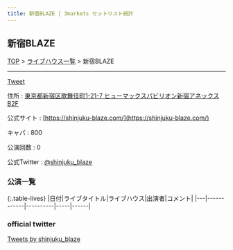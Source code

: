 ```yaml
---
title: 新宿BLAZE | 3markets セットリスト統計
---
```

## 新宿BLAZE

[TOP](/setlist/) > [ライブハウス一覧](livehouses.html) > 新宿BLAZE

___

<a href="https://twitter.com/share?ref_src=twsrc%5Etfw" data-text="3markets[ ]セットリスト > 新宿BLAZE" class="twitter-share-button" data-via="3markets" data-hashtags="3markets" data-related="3markets" data-show-count="false">Tweet</a>

住所
:    <a href="https://www.google.co.jp/maps/search/%E6%9D%B1%E4%BA%AC%E9%83%BD%E6%96%B0%E5%AE%BF%E5%8C%BA%E6%AD%8C%E8%88%9E%E4%BC%8E%E7%94%BA1-21-7%20%E3%83%92%E3%83%A5%E3%83%BC%E3%83%9E%E3%83%83%E3%82%AF%E3%82%B9%E3%83%91%E3%83%93%E3%83%AA%E3%82%AA%E3%83%B3%E6%96%B0%E5%AE%BF%E3%82%A2%E3%83%8D%E3%83%83%E3%82%AF%E3%82%B9B2F" rel="noopener noreferrer" target="_blank">東京都新宿区歌舞伎町1-21-7 ヒューマックスパビリオン新宿アネックスB2F</a>

公式サイト
:    [https://shinjuku-blaze.com/](https://shinjuku-blaze.com/)

キャパ
:    800

公演回数
: 0


公式Twitter
: <a href="https://twitter.com/shinjuku_blaze">@shinjuku_blaze</a>


### 公演一覧

{:.table-lives}
|日付|ライブタイトル|ライブハウス|出演者|コメント|
|---|------------|----------|-----|------|




### official twitter

<a class="twitter-timeline" href="https://twitter.com/shinjuku_blaze?ref_src=twsrc%5Etfw">Tweets by shinjuku_blaze</a> <script async src="https://platform.twitter.com/widgets.js" charset="utf-8"></script>


<script async src="https://platform.twitter.com/widgets.js" charset="utf-8"></script>